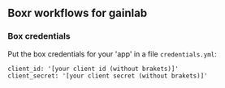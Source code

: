 ## Boxr workflows for gainlab


### Box credentials

Put the box credentials for your 'app' in a file `credentials.yml`:
```
client_id: '[your client id (without brakets)]'
client_secret: '[your client secret (without brakets)]'
```
